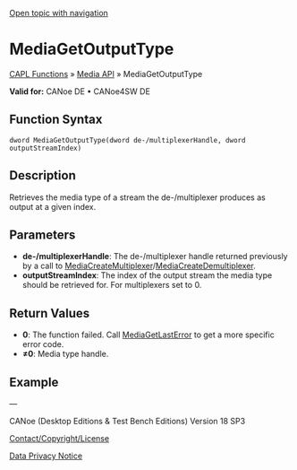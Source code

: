 [Open topic with navigation](../../../../../CANoeDEFamily.htm#Topics/CAPLFunctions/Media/Functions/CAPLfunctionMediaGetOutputType.md)

# MediaGetOutputType

[CAPL Functions](../../CAPLfunctions.md) » [Media API](../CAPLfunctionsMediaOverview.md) » MediaGetOutputType

**Valid for:** CANoe DE • CANoe4SW DE

## Function Syntax

```
dword MediaGetOutputType(dword de-/multiplexerHandle, dword outputStreamIndex)
```

## Description

Retrieves the media type of a stream the de-/multiplexer produces as output at a given index.

## Parameters

- **de-/multiplexerHandle**: The de-/multiplexer handle returned previously by a call to [MediaCreateMultiplexer](CAPLfunctionMediaCreateMultiplexer.md)/[MediaCreateDemultiplexer](CAPLfunctionMediaCreateDemultiplexer.md).
- **outputStreamIndex**: The index of the output stream the media type should be retrieved for. For multiplexers set to 0.

## Return Values

- **0**: The function failed. Call [MediaGetLastError](CAPLfunctionMediaGetLastError.md) to get a more specific error code.
- **≠0**: Media type handle.

## Example

—

CANoe (Desktop Editions & Test Bench Editions) Version 18 SP3

[Contact/Copyright/License](../../../Shared/ContactCopyrightLicense.md)

[Data Privacy Notice](https://www.vector.com/int/en/company/get-info/privacy-policy/)
